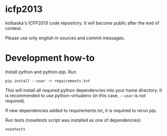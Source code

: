 icfp2013
========

kolbaska's ICFP2013 code repository. It will become public after the end of contest.

Please use only english in sources and commit messages.


Development how-to
==================

Install python and python-pip. Run

    pip install --user -r requirements.txt

This will install all required python dependencies into your home directory. It is recommended to use python-virtualenv (in this case, `--user` is not required).

If new dependencies added to requirements.txt, it is required to rerun pip.

Run tests (nosetests script was installed as one of dependencies):

    nosetests
